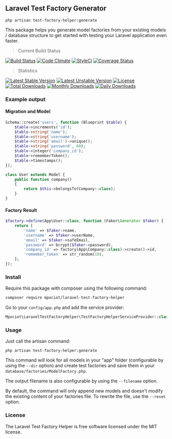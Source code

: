 ## Laravel Test Factory Generator

`php artisan test-factory-helper:generate`

This package helps you generate model factories from your existing models / database structure to get started with testing your Laravel application even faster.

> Current Build Status

[![Build Status](https://travis-ci.org/mpociot/laravel-test-factory-helper.svg?branch=master)](https://travis-ci.org/mpociot/laravel-test-factory-helper)
[![Code Climate](https://codeclimate.com/github/mpociot/laravel-test-factory-helper/badges/gpa.svg)](https://codeclimate.com/github/mpociot/laravel-test-factory-helper)
[![StyleCI](https://styleci.io/repos/31179862/shield)](https://styleci.io/repos/31179862) <!-- todo: replace me! -->
[![Coverage Status](https://coveralls.io/repos/github/mpociot/laravel-test-factory-helper/badge.svg?branch=master)](https://coveralls.io/github/mpociot/laravel-test-factory-helper?branch=master)

> Statistics

[![Latest Stable Version](https://poser.pugx.org/mpociot/laravel-test-factory-helper/v/stable.svg)](https://packagist.org/packages/mpociot/laravel-test-factory-helper)
[![Latest Unstable Version](https://poser.pugx.org/mpociot/laravel-test-factory-helper/v/unstable.svg)](https://packagist.org/packages/mpociot/laravel-test-factory-helper) [![License](https://poser.pugx.org/mpociot/laravel-test-factory-helper/license.svg)](https://packagist.org/packages/mpociot/laravel-test-factory-helper)
[![Total Downloads](https://poser.pugx.org/mpociot/laravel-test-factory-helper/downloads.svg)](https://packagist.org/packages/mpociot/laravel-test-factory-helper)
[![Monthly Downloads](https://poser.pugx.org/mpociot/laravel-test-factory-helper/d/monthly.png)](https://packagist.org/packages/mpociot/laravel-test-factory-helper)
[![Daily Downloads](https://poser.pugx.org/mpociot/laravel-test-factory-helper/d/daily.png)](https://packagist.org/packages/mpociot/laravel-test-factory-helper)

### Example output

#### Migration and Model
```php
Schema::create('users', function (Blueprint $table) {
    $table->increments('id');
    $table->string('name');
    $table->string('username');
    $table->string('email')->unique();
    $table->string('password', 60);
    $table->integer('company_id');
    $table->rememberToken();
    $table->timestamps();
});

class User extends Model {
    public function company()
    {
        return $this->belongsTo(Company::class);
    }
}
```

#### Factory Result

```php
$factory->define(App\User::class, function (Faker\Generator $faker) {
    return [
        'name' => $faker->name,
        'username' => $faker->userName,
        'email' => $faker->safeEmail,
        'password' => bcrypt($faker->password),
        'company_id' => factory(App\Company::class)->create()->id,
        'remember_token' => str_random(10),
    ];
});
```


### Install

Require this package with composer using the following command:

```bash
composer require mpociot/laravel-test-factory-helper
```
Go to your `config/app.php` and add the service provider:

```php
Mpociot\LaravelTestFactoryHelper\TestFactoryHelperServiceProvider::class
```

### Usage

Just call the artisan command:

`php artisan test-factory-helper:generate`

This command will look for all models in your "app" folder (configurable by using the `--dir` option) and create test factories and save them in your `database/factories/ModelFactory.php`.

The output filename is also configurable by using the `--filename` option.

By default, the command will only append new models and doesn't modify the existing content of your factories file. To rewrite the file, use the `--reset` option.

### License

The Laravel Test Factory Helper is free software licensed under the MIT license.
